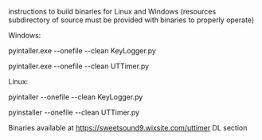 instructions to build binaries for Linux and Windows (resources subdirectory of source  must be provided with binaries to properly operate)

Windows:

pyintaller.exe --onefile --clean KeyLogger.py

pyintaller.exe --onefile --clean UTTimer.py

Linux:

pyintaller --onefile --clean KeyLogger.py

pyinstaller --onefile --clean UTTimer.py


Binaries available at https://sweetsound9.wixsite.com/uttimer DL section

